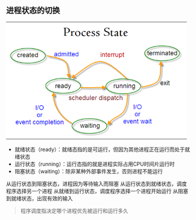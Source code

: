 ## 进程状态的切换

![](assets/image-20200726152743538.png)

- 就绪状态（ready）：就绪态指的是可运行，但因为其他进程正在运行而处于就绪状态
- 运行状态（running）：运行态指的就是进程实际占用CPU时间片运行时
- 阻塞状态（waiting）：除非某种外部事件发生，否则进程不能运行

从运行状态到阻塞状态，进程因为等待输入而阻塞
从运行状态到就绪状态，调度程序选择另一个进程
从就绪到运行状态，调度程序选择一个进程开始运行
从阻塞到就绪状态，出现有效的输入

> 程序调度指决定哪个进程优先被运行和运行多久